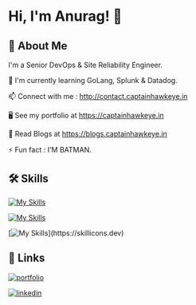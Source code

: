 
# Hi, I'm Anurag! 👋


## 🚀 About Me
I'm a Senior DevOps & Site Reliability Engineer.




🧠 I'm currently learning GoLang, Splunk & Datadog.

📫 Connect with me : http://contact.captainhawkeye.in

🖥️  See my portfolio at https://captainhawkeye.in

🧠 Read Blogs at https://blogs.captainhawkeye.in

⚡️ Fun fact : I'M BATMAN.


## 🛠 Skills
[![My Skills](https://skillicons.dev/icons?i=git,gitlab,github,jenkins,linux,bash,maven,docker,kubernetes,ansible,azure)](https://skillicons.dev)

[![My Skills](https://skillicons.dev/icons?i=aws,gcp,prometheus,grafana,postman,postgresql,androidstudio,css,firebase,go)](https://skillicons.dev)

[![My Skills](https://skillicons.dev/icons?i=html,java,netlify,nginx,py,terraform,vscode,)](https://skillicons.dev)



## 🔗 Links
[![portfolio](https://img.shields.io/badge/my_portfolio-000?style=for-the-badge&logo=ko-fi&logoColor=white)](https://captainhawkeye.in/)

[![linkedin](https://img.shields.io/badge/linkedin-0A66C2?style=for-the-badge&logo=linkedin&logoColor=white)](https://www.linkedin.com/in/anurag-srivastav-5462611b4/)

